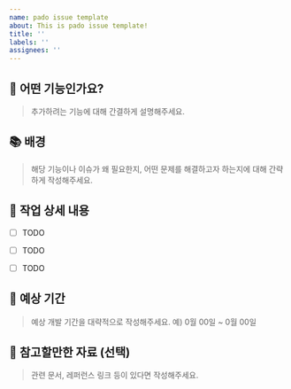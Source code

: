 ```yaml
---
name: pado issue template
about: This is pado issue template!
title: ''
labels: ''
assignees: ''
---
```

## 🧐 어떤 기능인가요?
> 추가하려는 기능에 대해 간결하게 설명해주세요.


## 📚 배경
> 해당 기능이나 이슈가 왜 필요한지, 어떤 문제를 해결하고자 하는지에 대해 간략하게 작성해주세요.


## 🔧 작업 상세 내용
- [ ] TODO
- [ ] TODO
- [ ] TODO


## 📆 예상 기간
> 예상 개발 기간을 대략적으로 작성해주세요.
> 예) 0월 00일 ~ 0월 00일


## 📙 참고할만한 자료 (선택)
> 관련 문서, 레퍼런스 링크 등이 있다면 작성해주세요.